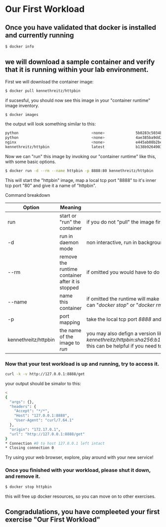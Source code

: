 # Our First Workload

## Once you have validated that docker is installed and currently running
```bash
$ docker info
```
## we will download a sample container and verify that it is running within your lab environment.

First we will download the container image:
```bash
$ docker pull kennethreitz/httpbin
```
if sucsesful, you should now see this image in your "container runtime" image inventory.
```bash
$ docker images
```
the output will look something similar to this:
```bash
python                                 <none>              5b0283c5034b        5 months ago        169MB
python                                 <none>              4ae385ba9dd2        5 months ago        909MB
nginx                                  <none>              e445ab08b2be        5 months ago        126MB
kennethreitz/httpbin                   latest              b138b9264903        14 months ago       534MB
```
Now we can "run" this image by invoking our "container runtime" like this, with some basic options.
```bash
$ docker run -d --rm --name httpbin -p 8888:80 kennethreitz/httpbin
```
This will start the "httpbin" image, map a local tcp port "8888" to it's inner tcp port "80" and give it a name of "httpbin".

Command breakdown

Option | Meaning | Note
--- | --- | ---
run | start or "run" the container | if you do not "pull" the image first, "run" will also pull the image as well.
-d | run in daemon mode | non interactive, run in background.
--rm | remove the runtime container after it is stopped | if omitted you would have to do "*docker stop httpbin*" AND "*docker rm httpbin*" to free resources etc.
--name | name this container | if omitted the runtime will make up an odd name that you will have to search for via "*docker ps -a*" before you can "*docker stop*" or "*docker rm*"
-p | port mapping | take the local tcp port *8888* and map it to the container network port of *80*
kennethreitz/httpbin | the name of the image to *run* | you may also defign a version like *kennethreitz/httpbin:latest* or speciffic hash *kennethreitz/httpbin:sha256:b138b9264903f46a43e1c750e07dc06f5d2a1bd5d51f37fb185bc608f61090dd* this can be helpful if you need to *pin* a very speciffic version of an image to be used (recomended)

### Now that your test workload is up and running, try to access it.
```bash
curl -k -v http://127.0.0.1:8888/get
```
your output should be simalor to this:
```bash
< 
{
  "args": {}, 
  "headers": {
    "Accept": "*/*", 
    "Host": "127.0.0.1:8888", 
    "User-Agent": "curl/7.64.1"
  }, 
  "origin": "172.17.0.1", 
  "url": "http://127.0.0.1:8888/get"
}
* Connection #0 to host 127.0.0.1 left intact
* Closing connection 0
```
Try using your web browser, explore, play around with your new service!

### Once you finished with your workload, please shut it down, and remove it.
```bash
$ docker stop httpbin
```
this will free up docker resources, so you can move on to other exercises.

## Congradulations, you have compleeted your first exercise "Our First Workload"
